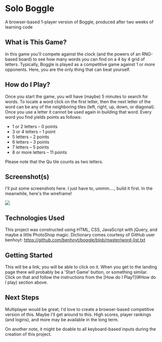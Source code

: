 # Solo Boggle
A browser-based 1-player version of Boggle, produced after two weeks of learning code

## What is This Game?
In this game you'll compete against the clock (and the powers of an RNG-based board) to see how many words you can find on a 4 by 4 grid of letters. Typically, Boggle is played as a competitive game against 1 or more opponents. Here, you are the only thing that can beat yourself. 

## How do I Play?
Once you start the game, you will have (maybe) 5 minutes to search for words. To locate a word click on the first letter, then the next letter of the word can be any of the neighboring tiles (left, right, up, down, or diagonal). Once you use a letter it cannot be used again in building that word. Every word you find yields points as follows:

- 1 or 2 letters – 0 points
- 3 or 4 letters – 1 point
- 5 letters – 2 points
- 6 letters – 3 points
- 7 letters – 5 points
- 8 or more letters – 11 points

Please note that the Qu tile counts as two letters.

## Screenshot(s)

I'll put some screenshots here. I just have to, ummm...., build it first. In the meanwhile, here's the wireframe!

<img src="images/wireframe.png">

## Technologies Used

This project was constructed using HTML, CSS, JavaScript with jQuery, and maybe a little PhotoShop magic. Dictionary comes courtesy of GitHub user benhoyt: https://github.com/benhoyt/boggle/blob/master/word-list.txt

## Getting Started

This will be a link; you will be able to click on it. When you get to the landing page there will probably be a 'Start Game' button, or something similar. Click on that and follow the instructions from the [How do I Play?](#How do I play) section above.

## Next Steps

Multiplayer would be great; I'd love to create a browser-based competitive version of this. Maybe I'll get around to this. High scores, player rankings (and logins), and more may be available in the long term.

On another note, it might be doable to all keyboard-based inputs during the creation of this project.